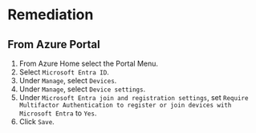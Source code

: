 # Remediation

## From Azure Portal

1. From Azure Home select the Portal Menu.
2. Select `Microsoft Entra ID`.
3. Under `Manage`, select `Devices`.
4. Under `Manage`, select `Device settings`.
5. Under `Microsoft Entra join and registration settings`, set `Require Multifactor Authentication to register or join devices with Microsoft Entra` to `Yes`.
6. Click `Save`.
